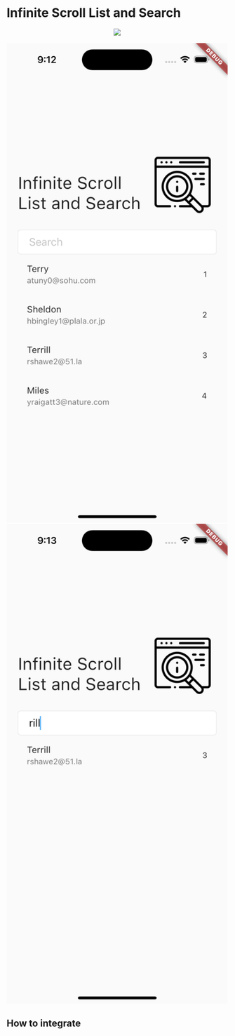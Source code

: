 # Infinite Scroll List and Search
<p align="center">
<img src="https://riverpod.dev/ru/img/cover.png" with=500>
</p>

<p align="center">
  <img src = "https://github.com/rahat-limit/Infinite-Scroll-List-and-Search/blob/master/assets/simulator_screenshot_71614016-C698-4EC7-A612-AAEE2357B95B.png" width=600>
   <img src = "https://github.com/rahat-limit/Infinite-Scroll-List-and-Search/blob/master/assets/simulator_screenshot_4EE87418-7023-4CE9-9D17-63B3E280C39E.png" width=600>
</p>

## How to integrate
```dart

```

